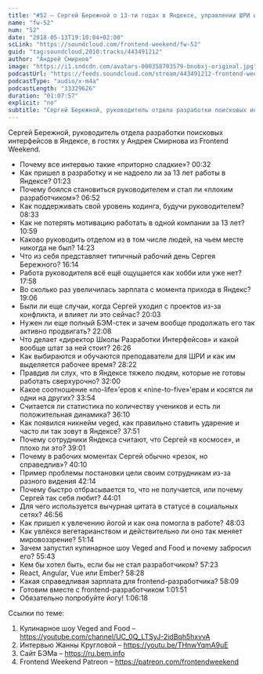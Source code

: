 ```yaml
---
title: "#52 – Сергей Бережной о 13-ти годах в Яндексе, управлении ШРИ и проблемах из-за витания в облаках"
name: "fw-52"
num: "52"
date: "2018-05-13T19:10:04+02:00"
scLink: "https://soundcloud.com/frontend-weekend/fw-52"
guid: "tag:soundcloud,2010:tracks/443491212"
author: "Андрей Смирнов"
image: "https://i1.sndcdn.com/avatars-000358703579-bnobxj-original.jpg"
podcastUrl: "https://feeds.soundcloud.com/stream/443491212-frontend-weekend-fw-52.m4a"
podcastType: "audio/x-m4a"
podcastLength: "33329626"
duration: "01:07:57"
explicit: "no"
subtitle: "Сергей Бережной, руководитель отдела разработки поисковых интерфейсов в Яндексе, в гостях у Андрея Смирнова из Frontend Weekend. "
---
```

Сергей Бережной, руководитель отдела разработки поисковых интерфейсов в Яндексе, в гостях у Андрея Смирнова из Frontend Weekend.  

- Почему все интервью такие «приторно сладкие»? 00:32
- Как пришел в разработку и не надоело ли за 13 лет работы в Яндексе? 01:23
- Почему боялся становиться руководителем и стал ли «плохим разработчиком»? 06:52
- Как поддерживать свой уровень кодинга, будучи руководителем? 08:33
- Как не потерять мотивацию работать в одной компании за 13 лет? 10:59
- Каково руководить отделом из в том числе людей, на чьем месте никогда не был? 14:23
- Что из себя представляет типичный рабочий день Сергея Бережного? 16:14
- Работа руководителя всё ещё ощущается как хобби или уже нет? 17:58
- Во сколько раз увеличилась зарплата с момента прихода в Яндекс? 19:06
- Были ли еще случаи, когда Сергей уходил с проектов из-за конфликта, и влияет ли это сейчас? 20:03
- Нужен ли еще полный БЭМ-стек и зачем вообще продолжать его так активно продвигать? 22:08
- Что делает «директор Школы Разработки Интерфейсов» и какой вообще штат за ней стоит? 26:26
- Как выбираются и обучаются преподаватели для ШРИ и как им выделяется рабочее время? 28:22
- Правдив ли слух, что в Яндексе тяжело людям, которые не готовы работать сверхурочно? 32:00
- Какое соотношение «no-life»’еров к «nine-to-five»’ерам и косятся ли одни на других? 33:54
- Считается ли статистика по количеству учеников и есть ли положительная динамика? 36:10
- Как появился никнейм veged, как правильно ставить ударение и часто ли так зовут в Яндексе? 37:51
- Почему сотрудники Яндекса считают, что Сергей «в космосе», и плохо ли это? 39:01
- Почему в рабочих моментах Сергей обычно «резок, но справедлив»? 40:10
- Пример проблемы постановки цели своим сотрудникам из-за разного видения 42:14
- Почему быстро отбрасывается то, что не получается, или почему Сергей так себя любит? 44:01
- Для чего используется вычурная цитата в статусе в социальных сетях? 46:56
- Как пришел к увлечению йогой и как она помогла в работе? 48:03
- Как увлёкся вегетарианством и действительно ли оно так меняет мировоззрение? 51:14
- Зачем запустил кулинарное шоу Veged and Food и почему забросил его? 55:43
- Кем бы хотел быть, если бы не стал разработчиком? 57:23
- React, Angular, Vue или Ember? 58:28
- Какая справедливая зарплата для frontend-разработчика? 58:09
- Готовим вместе с frontend-разработчиком 1:01:51
- Обязательно попробуйте йогу! 1:06:18

Ссылки по теме:
1) Кулинарное шоу Veged and Food – https://youtube.com/channel/UC_0Q_LTSyJ-2idBqh5hxvvA
2) Интервью Жанны Кругловой – https://youtu.be/THnwYqmA9uE
3) Сайт БЭМа – https://ru.bem.info
4) Frontend Weekend Patreon – https://patreon.com/frontendweekend